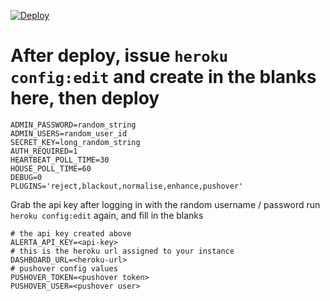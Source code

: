 [![Deploy](https://www.herokucdn.com/deploy/button.png)](https://heroku.com/deploy)

# After deploy, issue `heroku config:edit` and create in the blanks here, then deploy
```
ADMIN_PASSWORD=random_string
ADMIN_USERS=random_user_id
SECRET_KEY=long_random_string
AUTH_REQUIRED=1
HEARTBEAT_POLL_TIME=30
HOUSE_POLL_TIME=60
DEBUG=0
PLUGINS='reject,blackout,normalise,enhance,pushover'
```

Grab the api key after logging in with the random username / password
run `heroku config:edit` again, and fill in the blanks

```
# the api key created above
ALERTA_API_KEY=<api-key>
# this is the heroku url assigned to your instance
DASHBOARD_URL=<heroku-url>
# pushover config values
PUSHOVER_TOKEN=<pushover token>
PUSHOVER_USER=<pushover user>
```
